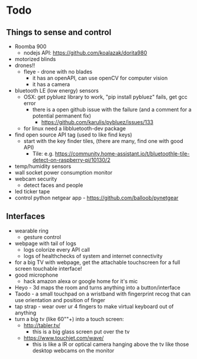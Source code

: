 # Todo

## Things to sense and control
- Roomba 900
    - nodejs API: https://github.com/koalazak/dorita980
- motorized blinds
- drones!!
    - fleye - drone with no blades
      - it has an openAPI, can use openCV for computer vision
      - it has a camera
- bluetooth LE (low energy) sensors
  - OSX: get pybluez library to work, "pip install pybluez" fails, get gcc error
    - there is a open github issue with the failure (and a comment for a potential permanent fix)
      - https://github.com/karulis/pybluez/issues/133
  - for linux need a libbluetooth-dev package
- find open source API tag (used to like find keys)
  - start with the key finder tiles, (there are many, find one with good API)
    - Tile: e.g. https://community.home-assistant.io/t/bluetoothle-tile-detect-on-raspberry-pi/10130/2
- temp/humidity sensors
- wall socket power consumption monitor
- webcam security
  - detect faces and people
- led ticker tape
- control python netgear app - https://github.com/balloob/pynetgear

## Interfaces
- wearable ring
  - gesture control
- webpage with tail of logs
    - logs colorize every API call
    - logs of healthchecks of system and internet connectivity
- for a big TV with webpage, get the attachable touchscreen for a full screen touchable interface!
- good microphone
  - hack amazon alexa or google home for it's mic
- Heyo - 3d maps the room and turns anything into a button/interface
- Taodo - a small touchpad on a wristband with fingerprint recog that can use orientation and position of finger
- tap strap - wear over ur 4 fingers to make virtual keyboard out of anything
- turn a big tv (like 60""+) into a touch screen: 
  - http://tabler.tv/
    - this is a big glass screen put over the tv
  - https://www.touchjet.com/wave/
    - this is like a IR or optical camera hanging above the tv like those desktop webcams on the monitor
